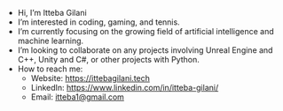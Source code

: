 - Hi, I’m Itteba Gilani
- I’m interested in coding, gaming, and tennis.
- I’m currently focusing on the growing field of artificial intelligence and machine learning.
- I’m looking to collaborate on any projects involving Unreal Engine and C++, Unity and C#, or other projects with Python.
- How to reach me:
     - Website: https://ittebagilani.tech      
     - LinkedIn: https://www.linkedin.com/in/itteba-gilani/
     - Email: itteba1@gmail.com



<!---
ittebagilani/ittebagilani is a ✨ special ✨ repository because its `README.md` (this file) appears on your GitHub profile.
You can click the Preview link to take a look at your changes.
--->
